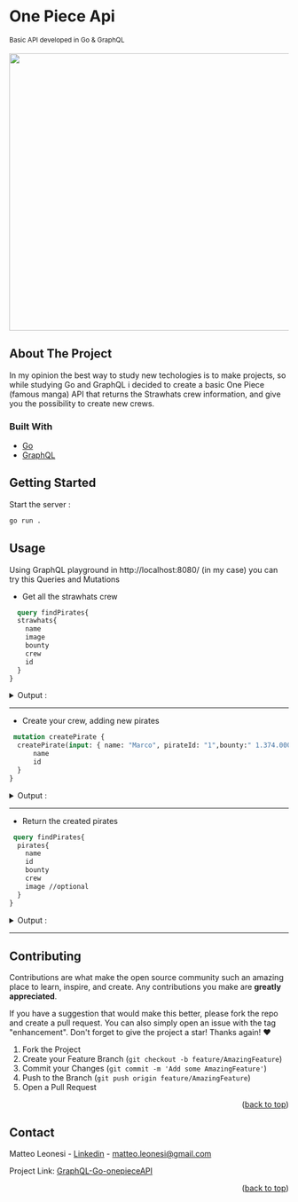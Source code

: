 
  <h1>One Piece Api</h1>
   <sub> Basic API developed in Go & GraphQL</sub>
<br />
<br />
<div align="center">
  <a>
    <img src="https://i.redd.it/ygl8uumwnpt51.png" width="680" height="500">
  </a>
</div>



## About The Project
In my opinion the best way to study new techologies is to make projects, so while studying Go and GraphQL i decided to create a basic One Piece (famous manga) API that returns the Strawhats crew information, and give you the possibility to create new crews. 


### Built With
* [Go](https://go.dev/)
* [GraphQL](https://graphql.org/)

<!-- GETTING STARTED -->
## Getting Started
Start the server : 
  ```sh
  go run .
  ```

## Usage

Using GraphQL playground in http://localhost:8080/ (in my case) you can try this Queries and Mutations

* Get all the strawhats crew 
```graphql
  query findPirates{
  strawhats{
    name
    image
    bounty
    crew
    id
  }
}
  ```
  
  
<details>
  <summary>Output :</summary>
  
  ```graphql
 {
  "data": {
    "strawhats": [
      {
        "name": "Monkey D. Luffy",
        "image": "https://rb.gy/xz0x9h",
        "bounty": "1,500,000,000",
        "crew": "Strawhats",
        "id": "01"
      },
      {
        "name": "Roronoa Zoro",
        "image": "https://rb.gy/imkdhx",
        "bounty": "320,000,000",
        "crew": "Strawhats",
        "id": "02"
      },
      {
        "name": "Nami",
        "image": "https://rb.gy/dncyia",
        "bounty": "66,000,000",
        "crew": "Strawhats",
        "id": "03"
      },
      {
        "name": "God Usop",
        "image": "https://rb.gy/xa68o1",
        "bounty": "200,000,000",
        "crew": "Strawhats",
        "id": "04"
      },
      {
        "name": "Vinsmoke Sanji ",
        "image": "https://rb.gy/sofr7o",
        "bounty": "330,000,000",
        "crew": "Strawhats",
        "id": "05"
      },
      {
        "name": "Tony Tony Chopper",
        "image": "https://rb.gy/oh2nmv",
        "bounty": "100",
        "crew": "Strawhats",
        "id": "06"
      },
      {
        "name": "Nico Robin",
        "image": "https://rb.gy/5puvys",
        "bounty": "130,000,000",
        "crew": "Strawhats",
        "id": "07"
      },
      {
        "name": "Brook",
        "image": "https://rb.gy/5kelik",
        "bounty": "83,000,000",
        "crew": "Strawhats",
        "id": "08"
      },
      {
        "name": "Jimbei",
        "image": "https://rb.gy/mafbmm",
        "bounty": "83,000,000",
        "crew": "Strawhats",
        "id": "09"
      },
      {
        "name": "Neferutari Bibi",
        "image": "https://rb.gy/zddixu",
        "bounty": "0",
        "crew": "Strawhats",
        "id": "11"
      }
    ]
  }
}
  ```
</details>

---


* Create your crew, adding new pirates 
```graphql
 mutation createPirate {
  createPirate(input: { name: "Marco", pirateId: "1",bounty:" 1.374.000.000",crew:"Whitebeard crew",image:"null"}) {
	  name
	  id
  }
}
  ```
<details>
  <summary>Output :</summary>
  
  ```graphql
 {
  "data": {
    "createPirate": {
      "name": "Marco",
      "id": "T8674665223082153551",
    }
  }
}
  ```
</details>

---

* Return the created pirates 
```graphql
 query findPirates{
  pirates{
    name
    id
    bounty
    crew
    image //optional
  }
}
  ```
<details>
  <summary>Output :</summary>
  
  ```graphql
 {
  "data": {
    "pirates": [
      {
        "name": "Edward Newgate",
        "id": "T5577006791947779410",
        "bounty": "5,046,000,000",
        "crew": "Whitebeard crew",
        "image": null
      },
      {
        "name": "Marco",
        "id": "T8674665223082153551",
        "bounty": "1.374.000.000",
        "crew": "Whitebeard crew",
        "image": "null" 
      }
    ]
  }
}
  ```
</details>

---

## Contributing

Contributions are what make the open source community such an amazing place to learn, inspire, and create. Any contributions you make are **greatly appreciated**. 

If you have a suggestion that would make this better, please fork the repo and create a pull request. You can also simply open an issue with the tag "enhancement".
Don't forget to give the project a star! Thanks again! ❤️

1. Fork the Project
2. Create your Feature Branch (`git checkout -b feature/AmazingFeature`)
3. Commit your Changes (`git commit -m 'Add some AmazingFeature'`)
4. Push to the Branch (`git push origin feature/AmazingFeature`)
5. Open a Pull Request

<p align="right">(<a href="#top">back to top</a>)</p>


## Contact

Matteo Leonesi - [Linkedin](https://www.linkedin.com/in/matteo-leonesi-228867138/) - matteo.leonesi@gmail.com

Project Link: [GraphQL-Go-onepieceAPI](https://github.com/MatteoLeonesi/GraphQL-Go-onepieceAPI)

<p align="right">(<a href="#top">back to top</a>)</p>


